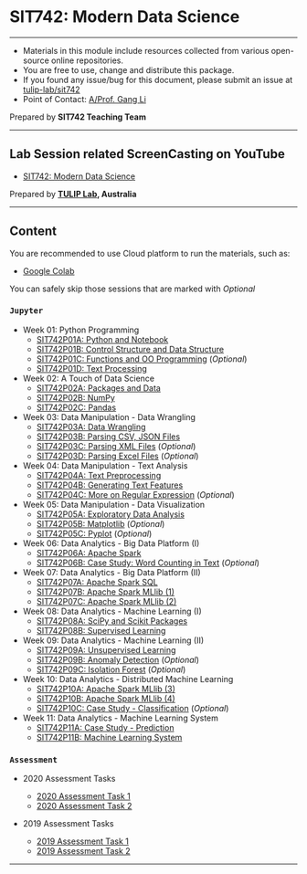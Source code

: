 # SIT742: Modern Data Science 

---
- Materials in this module include resources collected from various open-source online repositories.
- You are free to use, change and distribute this package.
- If you found any issue/bug for this document, please submit an issue at [tulip-lab/sit742](https://github.com/tulip-lab/sit742/issues)
- Point of Contact: [A/Prof. Gang Li](https://github.com/tuliplab)

Prepared by **SIT742 Teaching Team**

---

## Lab Session related ScreenCasting on YouTube

- [SIT742: Modern Data Science](https://www.youtube.com/channel/UCa4FyLtoc_2cNFOVT6bSMLQ)  

Prepared by **[TULIP Lab](http://www.tulip.org.au), Australia**

---

## Content

You are recommended to use Cloud platform to run the materials, such as:

- [Google Colab](http://colab.research.google.com)

You can safely skip those sessions that are marked with *Optional*

### `Jupyter`

* Week 01: Python Programming
  * [SIT742P01A: Python and Notebook](Jupyter/SIT742P01A-Python.ipynb)
  * [SIT742P01B: Control Structure and Data Structure](Jupyter/SIT742P01B-ControlAdvData.ipynb)
  * [SIT742P01C: Functions and OO Programming](Jupyter/SIT742P01C-FunctionOO.ipynb)  (*Optional*)
  * [SIT742P01D: Text Processing](Jupyter/SIT742P01D-TextProcess.ipynb)
* Week 02: A Touch of Data Science
  * [SIT742P02A: Packages and Data](Jupyter/SIT742P02A-PackagesAndData.ipynb)
  * [SIT742P02B: NumPy](Jupyter/SIT742P02B-StructuredDataNumPy.ipynb)
  * [SIT742P02C: Pandas](Jupyter/SIT742P02C-OperationsinPandas.ipynb)
* Week 03: Data Manipulation - Data Wrangling
  * [SIT742P03A: Data Wrangling](Jupyter/SIT742P03A-DataWrangling.ipynb)
  * [SIT742P03B: Parsing CSV, JSON Files](Jupyter/SIT742P03B-ParsingCSVJSONFiles.ipynb)
  * [SIT742P03C: Parsing XML Files](Jupyter/SIT742P03C-ParsingXMLFiles.ipynb)  (*Optional*)
  * [SIT742P03D: Parsing Excel Files](Jupyter/SIT742P03D-ParsingExcelFiles.ipynb)  (*Optional*)
* Week 04: Data Manipulation - Text Analysis
  * [SIT742P04A: Text Preprocessing](Jupyter/SIT742P04A-TextPreprocessing.ipynb)
  * [SIT742P04B: Generating Text Features](Jupyter/SIT742P04B-TextFeatures.ipynb) 
  * [SIT742P04C: More on Regular Expression](Jupyter/SIT742P04C-MoreRegEx.ipynb)  (*Optional*)
* Week 05: Data Manipulation - Data Visualization
  * [SIT742P05A: Exploratory Data Analysis](Jupyter/SIT742P05A-ExploratoryDA.ipynb)
  * [SIT742P05B: Matplotlib](Jupyter/SIT742P05B-Matplotlib.ipynb)  (*Optional*)
  * [SIT742P05C: Pyplot](Jupyter/SIT742P05C-Pyplot.ipynb)  (*Optional*)
* Week 06: Data Analytics - Big Data Platform (I)
  * [SIT742P06A: Apache Spark](Jupyter/SIT742P06A-Spark.ipynb)
  * [SIT742P06B: Case Study: Word Counting in Text](Jupyter/SIT742P06B-CS-WordCount.ipynb)  (*Optional*)
* Week 07: Data Analytics - Big Data Platform (II)
  * [SIT742P07A: Apache Spark SQL](Jupyter/SIT742P07A-SparkSQL.ipynb)
  * [SIT742P07B: Apache Spark MLlib (1)](Jupyter/SIT742P07B-MLlib-DataType.ipynb)
  * [SIT742P07C: Apache Spark MLlib (2)](Jupyter/SIT742P07C-MLlib-OHE.ipynb)
* Week 08: Data Analytics - Machine Learning (I)
  * [SIT742P08A: SciPy and Scikit Packages](Jupyter/SIT742P08A-SciPyScikit.ipynb)
  * [SIT742P08B: Supervised Learning](Jupyter/SIT742P08B-Supervised.ipynb)
* Week 09: Data Analytics - Machine Learning (II)
  * [SIT742P09A: Unsupervised Learning](Jupyter/SIT742P09A-Unsupervised.ipynb)
  * [SIT742P09B: Anomaly Detection](Jupyter/SIT742P09B-AbnomalyDetection.ipynb)  (*Optional*)
  * [SIT742P09C: Isolation Forest](Jupyter/SIT742P09C-IsolationForest.ipynb)  (*Optional*)
* Week 10: Data Analytics - Distributed Machine Learning 
  * [SIT742P10A: Apache Spark MLlib (3)](Jupyter/SIT742P10A-MLlib-Supervised.ipynb)
  * [SIT742P10B: Apache Spark MLlib (4)](Jupyter/SIT742P10B-MLlib-Unsupervised.ipynb)
  * [SIT742P10C: Case Study - Classification](Jupyter/SIT742P10C-CS-Classification.ipynb) (*Optional*)
* Week 11: Data Analytics - Machine Learning System
  * [SIT742P11A: Case Study - Prediction](Jupyter/SIT742P11A-CS-Prediction.ipynb) 
  * [SIT742P11B: Machine Learning System](Jupyter/SIT742P11B-MLSystem.ipynb) 
  

### `Assessment` 

* 2020 Assessment Tasks 
  * [2020 Assessment Task 1](TBA)
  * [2020 Assessment Task 2](TBA)

* 2019 Assessment Tasks 
  * [2019 Assessment Task 1](Assessment/2019/SIT742Task1.ipynb)  
  * [2019 Assessment Task 2](Assessment/2019/SIT742Task2.ipynb)

---
